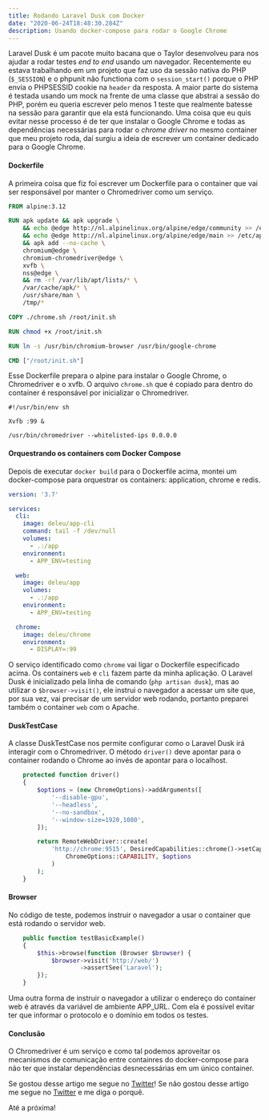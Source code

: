 ```yaml
---
title: Rodando Laravel Dusk com Docker
date: "2020-06-24T18:48:30.284Z"
description: Usando docker-compose para rodar o Google Chrome
---
```


Laravel Dusk é um pacote muito bacana que o Taylor desenvolveu
para nos ajudar a rodar testes _end to end_ usando um navegador.
Recentemente eu estava trabalhando em um projeto que faz uso 
da sessão nativa do PHP (`$_SESSION`) e o phpunit não functiona
com o `session_start()` porque o PHP envia o PHPSESSID cookie
na `header` da resposta. A maior parte do sistema é testada
usando um mock na frente de uma classe que abstrai a sessão
do PHP, porém eu queria escrever pelo menos 1 teste que realmente
batesse na sessão para garantir que ela está funcionando.
Uma coisa que eu quis evitar nesse processo é de ter que instalar
o Google Chrome e todas as dependências necessárias para rodar
o _chrome driver_ no mesmo container que meu projeto roda, daí
surgiu a ideia de escrever um container dedicado para o Google
Chrome.

#### Dockerfile

A primeira coisa que fiz foi escrever um Dockerfile para o container
que vai ser responsável por manter o Chromedriver como um serviço.

```dockerfile
FROM alpine:3.12

RUN apk update && apk upgrade \
    && echo @edge http://nl.alpinelinux.org/alpine/edge/community >> /etc/apk/repositories \
    && echo @edge http://nl.alpinelinux.org/alpine/edge/main >> /etc/apk/repositories \
    && apk add --no-cache \
    chromium@edge \
    chromium-chromedriver@edge \
    xvfb \
    nss@edge \
    && rm -rf /var/lib/apt/lists/* \
    /var/cache/apk/* \
    /usr/share/man \
    /tmp/*

COPY ./chrome.sh /root/init.sh

RUN chmod +x /root/init.sh

RUN ln -s /usr/bin/chromium-browser /usr/bin/google-chrome

CMD ["/root/init.sh"]
```

Esse Dockerfile prepara o alpine para instalar o Google Chrome,
o Chromedriver e o xvfb. O arquivo `chrome.sh` que é copiado para
dentro do container é responsável por inicializar o Chromedriver.

```shell script
#!/usr/bin/env sh

Xvfb :99 &

/usr/bin/chromedriver --whitelisted-ips 0.0.0.0
```

#### Orquestrando os containers com Docker Compose

Depois de executar `docker build` para o Dockerfile acima, montei
um docker-compose para orquestrar os containers: application,
chrome e redis.

```yaml
version: '3.7'

services:
  cli:
    image: deleu/app-cli
    command: tail -f /dev/null
    volumes:
      - .:/app
    environment:
      - APP_ENV=testing

  web:
    image: deleu/app
    volumes:
      - .:/app
    environment:
      - APP_ENV=testing

  chrome:
    image: deleu/chrome
    environment:
      - DISPLAY=:99
```

O serviço identificado como `chrome` vai ligar o Dockerfile especificado
acima. Os containers `web` e `cli` fazem parte da minha aplicação.
O Laravel Dusk é inicializado pela linha de comando 
(`php artisan dusk`), mas ao utilizar o `$browser->visit()`, ele
instrui o navegador a acessar um site que, por sua vez, vai precisar
de um servidor web rodando, portanto preparei também o container
`web` com o Apache.

#### DuskTestCase

A classe DuskTestCase nos permite configurar como o Laravel Dusk
irá interagir com o Chromedriver. O método `driver()` deve apontar
para o container rodando o Chrome ao invés de apontar para o 
localhost.

```php
    protected function driver()
    {
        $options = (new ChromeOptions)->addArguments([
            '--disable-gpu',
            '--headless',
            '--no-sandbox',
            '--window-size=1920,1080',
        ]);

        return RemoteWebDriver::create(
            'http://chrome:9515', DesiredCapabilities::chrome()->setCapability(
                ChromeOptions::CAPABILITY, $options
            )
        );
    }
```

#### Browser

No código de teste, podemos instruir o navegador a usar o container
que está rodando o servidor web.

```php
    public function testBasicExample()
    {
        $this->browse(function (Browser $browser) {
            $browser->visit('http://web/')
                    ->assertSee('Laravel');
        });
    }

```

Uma outra forma de instruir o navegador a utilizar o endereço
do container web é através da variável de ambiente APP_URL. Com
ela é possível evitar ter que informar o protocolo e o domínio
em todos os testes.

#### Conclusão

O Chromedriver é um serviço e como tal podemos aproveitar os
mecanismos de comunicação entre containres do docker-compose
para não ter que instalar dependências desnecessárias em um
único container.

Se gostou desse artigo me segue no [Twitter](https://twitter.com/deleugyn)!
Se não gostou desse artigo me segue no [Twitter](https://twitter.com/deleugyn)
e me diga o porquê. 

Até a próxima!